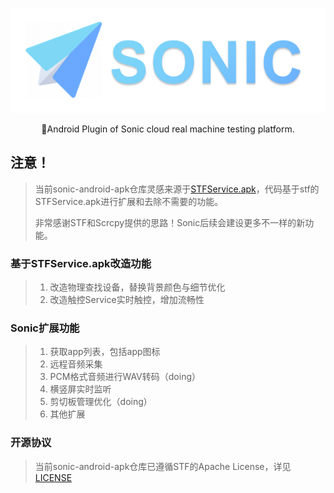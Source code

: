 <p align="center">
  <img src="https://raw.githubusercontent.com/SonicCloudOrg/sonic-server/main/logo.png">
</p>
<p align="center">🎉Android Plugin of Sonic cloud real machine testing platform.</p>

## 注意！
> 当前sonic-android-apk仓库灵感来源于[STFService.apk](https://github.com/DeviceFarmer/STFService.apk)，代码基于stf的STFService.apk进行扩展和去除不需要的功能。
>
> 非常感谢STF和Scrcpy提供的思路！Sonic后续会建设更多不一样的新功能。

### 基于STFService.apk改造功能
> 1. 改造物理查找设备，替换背景颜色与细节优化
> 2. 改造触控Service实时触控，增加流畅性

### Sonic扩展功能
> 1. 获取app列表，包括app图标
> 2. 远程音频采集
> 3. PCM格式音频进行WAV转码（doing）
> 4. 横竖屏实时监听
> 5. 剪切板管理优化（doing）
> 6. 其他扩展

### 开源协议

> 当前sonic-android-apk仓库已遵循STF的Apache License，详见[LICENSE](LICENSE)
